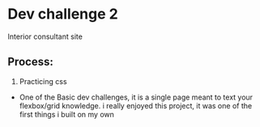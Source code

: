 # Dev challenge 2

Interior consultant site
## Process:

1. Practicing css

- One of the Basic dev challenges, it is a single page meant to text your flexbox/grid knowledge. i really enjoyed this project, it was one of the first things i built on my own 
